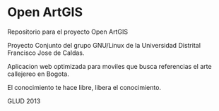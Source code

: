 Open ArtGIS
======

Repositorio para el proyecto Open ArtGIS

Proyecto Conjunto del grupo GNU/Linux de la Universidad Distrital Francisco Jose de Caldas.

Aplicacion web optimizada para moviles que busca referencias el arte callejereo en Bogota.

El conocimiento te hace libre, libera el conocimiento.

GLUD 2013
